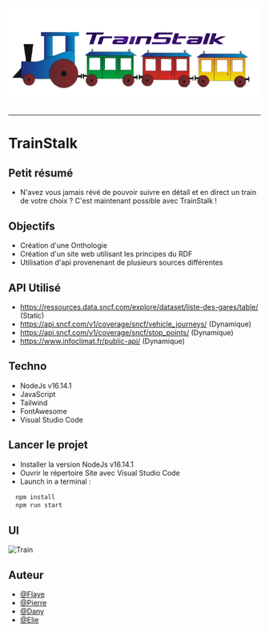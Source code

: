 <h1 align="center">
  <img src="./Assets/header.png" alt="TrainStalk" />
</h1>

---

# TrainStalk

## Petit résumé

- N'avez vous jamais révé de pouvoir suivre en détail et en direct un train de votre choix ? C'est maintenant possible avec TrainStalk !

## Objectifs

- Création d'une Onthologie
- Création d'un site web utilisant les principes du RDF
- Utilisation d'api provenenant de plusieurs sources différentes

## API Utilisé

- https://ressources.data.sncf.com/explore/dataset/liste-des-gares/table/ (Static)
- https://api.sncf.com/v1/coverage/sncf/vehicle_journeys/ (Dynamique)
- https://api.sncf.com/v1/coverage/sncf/stop_points/ (Dynamique)
- https://www.infoclimat.fr/public-api/ (Dynamique)

## Techno

- NodeJs v16.14.1
- JavaScript
- Tailwind
- FontAwesome
- Visual Studio Code

## Lancer le projet

- Installer la version NodeJs v16.14.1
- Ouvrir le répertoire Site avec Visual Studio Code
- Launch in a terminal :
```bash
  npm install
  npm run start
```

## UI
<img src="./Assets/demo.png" alt="Train" />

## Auteur

- [@Flaye](https://github.com/Flaye)
- [@Pierre](https://github.com/Pierre-Portfolio)
- [@Dany](https://github.com/dany123000)
- [@Elie](https://github.com/ElieObadiaDevinci)